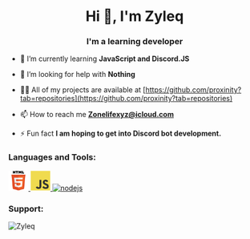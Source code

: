 <h1 align="center">Hi 👋, I'm Zyleq</h1>
<h3 align="center">I'm a learning developer</h3>

- 🌱 I’m currently learning **JavaScript and Discord.JS**

- 🤝 I’m looking for help with **Nothing**

- 👨‍💻 All of my projects are available at [https://github.com/proxinity?tab=repositories](https://github.com/proxinity?tab=repositories)

- 📫 How to reach me **Zonelifexyz@icloud.com**

- ⚡ Fun fact **I am hoping to get into Discord bot development.**


<h3 align="left">Languages and Tools:</h3>
<p align="left"> <a href="https://www.w3.org/html/" target="_blank"> <img src="https://raw.githubusercontent.com/devicons/devicon/master/icons/html5/html5-original-wordmark.svg" alt="html5" width="40" height="40"/> </a> <a href="https://developer.mozilla.org/en-US/docs/Web/JavaScript" target="_blank"> <img src="https://raw.githubusercontent.com/devicons/devicon/master/icons/javascript/javascript-original.svg" alt="javascript" width="40" height="40"/> </a> <a href="https://discord.js.org" target="_blank"> <img src="https://koya.gg/assets/img/discordjs-logo.png" alt="nodejs" width="40" height="40"/> </a> </p>

<h3 align="left">Support:</h3>
<p><a href="https://www.buymeacoffee.com/Zyleq"> <img align="left" src="https://cdn.buymeacoffee.com/buttons/v2/default-yellow.png" height="50" width="210" alt="Zyleq" /></a></p><br><br>
